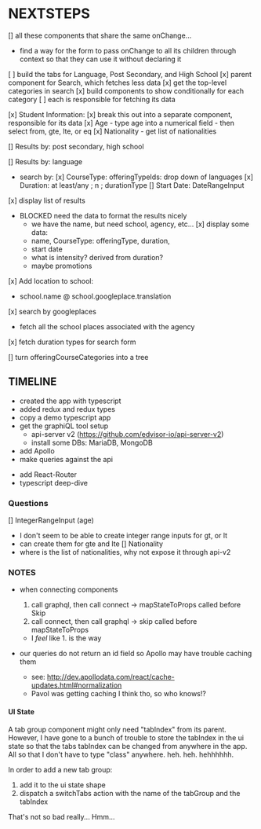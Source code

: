 NEXTSTEPS
=========

[] all these components that share the same onChange...
   - find a way for the form to pass onChange to all its children
     through context so that they can use it without declaring it

[ ] build the tabs for Language, Post Secondary, and High School
    [x] parent component for Search, which fetches less data
    [x] get the top-level categories in search
    [x] build components to show conditionally for each category
        [ ] each is responsible for fetching its data

[x] Student Information:
   [x] break this out into a separate component, responsible for its data
   [x] Age
     - type age into a numerical field
     - then select from, gte, lte, or eq
   [x] Nationality
     - get list of nationalities

[] Results by: post secondary, high school

[] Results by: language
   - search by:
     [x] CourseType: offeringTypeIds: drop down of languages
     [x] Duration: at least/any ; n ; durationType
     [] Start Date: DateRangeInput

[x] display list of results
   - BLOCKED need the data to format the results nicely
     - we have the name, but need school, agency, etc...
   [x] display some data:
     - name, CourseType: offeringType, duration, 
     - start date
     - what is intensity? derived from duration?
     - maybe promotions

[x] Add location to school:
   - school.name @ school.googleplace.translation

[x] search by googleplaces
   - fetch all the school places associated with the agency

[x] fetch duration types for search form

[] turn offeringCourseCategories into a tree


## TIMELINE ##

+ created the app with typescript
+ added redux and redux types
+ copy a demo typescript app
+ get the graphiQL tool setup
  + api-server v2 (https://github.com/edvisor-io/api-server-v2)
  + install some DBs: MariaDB, MongoDB
+ add Apollo
+ make queries against the api
- add React-Router
- typescript deep-dive

### Questions ###

[] IntegerRangeInput (age)
   - I don't seem to be able to create integer range inputs for gt, or lt 
   - can create them for gte and lte
[] Nationality
   - where is the list of nationalities, why not expose it through api-v2

### NOTES ###

 - when connecting components
   1. call graphql, then call connect -> mapStateToProps called before Skip
   2. call connect, then call graphql -> skip  called before mapStateToProps
   - I _feel_ like 1. is the way

 - our queries do not return an id field so Apollo may have trouble caching them
   - see: http://dev.apollodata.com/react/cache-updates.html#normalization
   - Pavol was getting caching I think tho, so who knows!?

#### UI State ####

A tab group component might only need "tabIndex" from its parent. However,
I have gone to a bunch of trouble to store the tabIndex in the ui state
so that the tabs tabIndex can be changed from anywhere in the app. All
so that I don't have to type "class" anywhere. heh. heh. hehhhhhh.

In order to add a new tab group:

1. add it to the ui state shape
2. dispatch a switchTabs action with the name of the tabGroup and the tabIndex

That's not so bad really... Hmm...

